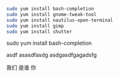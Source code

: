 ``` bash
sudo yum install bash-completion
sudo yum install gnome-tweak-tool
sudo yum install nautilus-open-terminal
sudo yum install gimp
sudo yum install shutter
```

sudo yum install bash-completion

asdf
asasdfasdg
asdgasdfgagadsfg

我们
是谁
你
